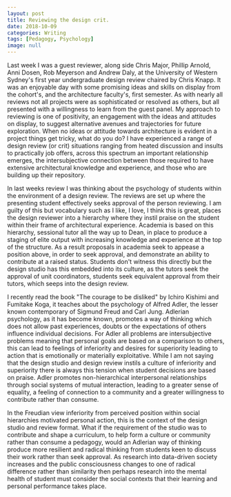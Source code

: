 ```yaml
---
layout: post
title: Reviewing the design crit.
date: 2018-10-09
categories: Writing
tags: [Pedagogy, Psychology]
image: null
---
```


Last week I was a guest reviewer, along side Chris Major, Phillip Arnold, Anni Dosen, Rob Meyerson and Andrew Daly, at the University of Western Sydney's first year undergraduate design review chaired by Chris Knapp. It was an enjoyable day with some promising ideas and skills on display from the cohort's, and the architecture faculty's, first semester. As with nearly all reviews not all projects were as sophisticated or resolved as others, but all presented with a willingness to learn from the guest panel. My approach to reviewing is one of positivity, an engagement with the ideas and attitudes on display, to suggest alternative avenues and trajectories for future exploration. When no ideas or attitude towards architecture is evident in a project things get tricky, what do you do? I have experienced a range of design review (or crit) situations ranging from heated discussion and insults to practically job offers, across this spectrum an important relationship emerges, the intersubjective connection between those required to have extensive architectural knowledge and experience, and those who are building up their repository.

In last weeks review I was thinking about the psychology of students within the environment of a design review. The reviews are set up where the presenting student effectively seeks approval of the person reviewing. I am guilty of this but vocabulary such as I like, I love, I think this is great, places the design reviewer into a hierarchy where they instil praise on the student within their frame of architectural experience. Academia is based on this hierarchy, sessional tutor all the way up to Dean, in place to produce a staging of elite output with increasing knowledge and experience at the top of the structure. As a result proposals in academia seek to appease a position above, in order to seek approval, and demonstrate an ability to contribute at a raised status. Students don't witness this directly but the design studio has this embedded into its culture, as the tutors seek the approval of unit coordinators, students seek equivalent approval from their tutors, which seeps into the design review.

I recently read the book "The courage to be disliked" by Ichiro Kishimi and Fumitake Koga, it teaches about the psychology of Alfred Adler, the lesser known contemporary of Sigmund Freud and Carl Jung. Adlerian psychology, as it has become known, promotes a way of thinking which does not allow past experiences, doubts or the expectations of others influence individual decisions. For Adler all problems are intersubjective problems meaning that personal goals are based on a comparison to others, this can lead to feelings of inferiority and desires for superiority leading to action that is emotionally or materially exploitative. While I am not saying that the design studio and design review instils a culture of inferiority and superiority there is always this tension when student decisions are based on praise. Adler promotes non-hierarchical interpersonal relationships through social systems of mutual interaction, leading to a greater sense of equality, a feeling of connection to a community and a greater willingness to contribute rather than consume.  

In the Freudian view inferiority from perceived position within social hierarchies motivated personal action, this is the context of the design studio and review format. What if the requirement of the studio was to contribute and shape a curriculum, to help form a culture or community rather than consume a pedagogy, would an Adlerian way of thinking produce more resilient and radical thinking from students keen to discuss their work rather than seek approval. As research into data-driven society increases and the public consciousness changes to one of radical difference rather than similarity then perhaps research into the mental health of student must consider the social contexts that their learning and personal performance takes place.
